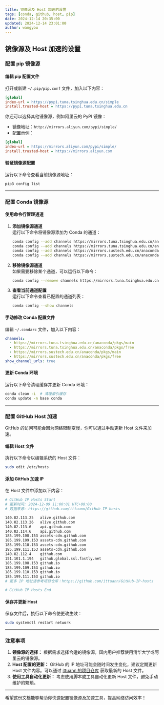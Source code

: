 ```yaml
---
title: 镜像源及 Host 加速的设置
tags: [conda, github, host, pip]
date: 2024-12-14 20:35:00
updated: 2024-12-14 23:01:00
author: wangyou
---
```


## 镜像源及 Host 加速的设置

### 配置 pip 镜像源

#### 编辑 pip 配置文件

打开或新建 `~/.pip/pip.conf` 文件，加入以下内容：

```ini
[global]
index-url = https://pypi.tuna.tsinghua.edu.cn/simple
install.trusted-host = https://pypi.tuna.tsinghua.edu.cn
```

你还可以选择其他镜像源，例如阿里云的 PyPI 镜像：
- 镜像地址：`http://mirrors.aliyun.com/pypi/simple/`
- 配置示例：

```ini
[global]
index-url = https://mirrors.aliyun.com/pypi/simple/
install.trusted-host = https://mirrors.aliyun.com
```

#### 验证镜像源配置

运行以下命令查看当前镜像源地址：

```bash
pip3 config list
```

---

### 配置 Conda 镜像源

#### 使用命令行管理通道

1. **添加镜像源通道**  
   运行以下命令将镜像源添加为 Conda 的通道：

   ```bash
   conda config --add channels https://mirrors.tuna.tsinghua.edu.cn/anaconda/pkgs/main
   conda config --add channels https://mirrors.tuna.tsinghua.edu.cn/anaconda/pkgs/free
   conda config --add channels https://mirrors.sustech.edu.cn/anaconda/pkgs/main
   conda config --add channels https://mirrors.sustech.edu.cn/anaconda/pkgs/free
   ```

2. **移除镜像源通道**  
   如果需要移除某个通道，可以运行以下命令：

   ```bash
   conda config --remove channels https://mirrors.tuna.tsinghua.edu.cn/anaconda/pkgs/free
   ```

3. **查看当前通道配置**  
   运行以下命令查看已配置的通道列表：

   ```bash
   conda config --show channels
   ```

#### 手动修改 Conda 配置文件

编辑 `~/.condarc` 文件，加入以下内容：

```yaml
channels:
  - https://mirrors.tuna.tsinghua.edu.cn/anaconda/pkgs/main
  - https://mirrors.tuna.tsinghua.edu.cn/anaconda/pkgs/free
  - https://mirrors.sustech.edu.cn/anaconda/pkgs/main
  - https://mirrors.sustech.edu.cn/anaconda/pkgs/free
show_channel_urls: true
```

#### 更新 Conda 环境

运行以下命令清理缓存并更新 Conda 环境：

```bash
conda clean -i  # 清理索引缓存
conda update -n base conda
```

---

### 配置 GitHub Host 加速

GitHub 的访问可能会因为网络限制变慢，你可以通过手动更新 Host 文件来加速。

#### 编辑 Host 文件

执行以下命令以编辑系统的 Host 文件：

```bash
sudo edit /etc/hosts
```

#### 添加 GitHub 加速 IP

在 Host 文件中添加以下内容：

```bash
# GitHub IP Hosts Start
# 更新时间: 2024-12-09 11:00:01 UTC+08:00
# 数据来源: https://github.com/ittuann/GitHub-IP-hosts

140.82.113.25   alive.github.com
140.82.113.26   alive.github.com
140.82.113.6    api.github.com
140.82.114.6    api.github.com
185.199.108.153 assets-cdn.github.com
185.199.109.153 assets-cdn.github.com
185.199.110.153 assets-cdn.github.com
185.199.111.153 assets-cdn.github.com
140.82.112.4    github.com
151.101.1.194   github.global.ssl.fastly.net
185.199.108.153 github.io
185.199.109.153 github.io
185.199.110.153 github.io
185.199.111.153 github.io
# 更多 IP 地址请参考项目仓库：https://github.com/ittuann/GitHub-IP-hosts

# GitHub IP Hosts End
```

#### 保存并更新 Host

保存文件后，执行以下命令使更改生效：

```bash
sudo systemctl restart network
```

---

### 注意事项

1. **镜像源的选择：** 根据需求选择合适的镜像源，国内用户推荐使用清华大学或阿里云的镜像源。
2. **Host 配置的更新：** GitHub 的 IP 地址可能会随时间发生变化，建议定期更新 Host 文件内容。可以通过 [ittuann 的项目仓库](https://github.com/ittuann/GitHub-IP-hosts) 获取最新的 Host 文件。
3. **使用工具自动化更新：** 考虑使用脚本或工具自动化更新 Host 文件，避免手动维护的繁琐。

---

希望这份文档能够帮助你快速配置镜像源及加速工具，提高网络访问效率！